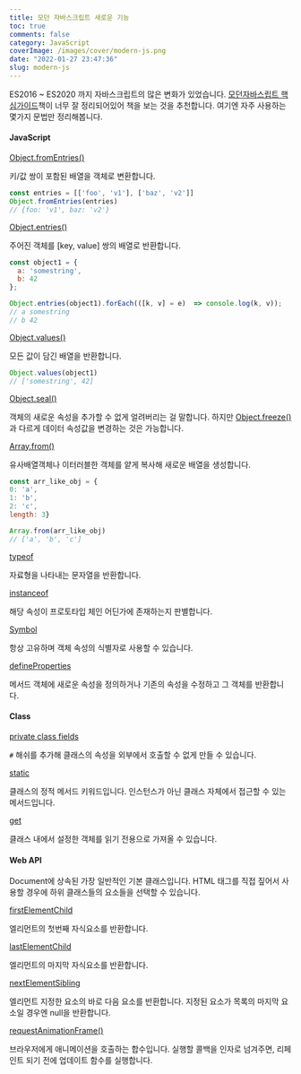 ```yaml
---
title: 모던 자바스크립트 새로운 기능
toc: true
comments: false
category: JavaScript
coverImage: /images/cover/modern-js.png
date: "2022-01-27 23:47:36"
slug: modern-js
---
```


ES2016 ~ ES2020 까지 자바스크립트의 많은 변화가 있었습니다. 
[모던자바스립트 핵심가이드](http://www.yes24.com/Product/Goods/101478466)책이 너무 잘 정리되어있어 책을 보는 것을 추천합니다. 여기엔 자주 사용하는 몇가지 문법만 정리해봅니다.
<!-- more -->
#### JavaScript

[Object.fromEntries()](https://developer.mozilla.org/ko/docs/Web/JavaScript/Reference/Global_Objects/Object/fromEntries)

키/값 쌍이 포함된 배열을 객체로 변환합니다. 

```js
const entries = [['foo', 'v1'], ['baz', 'v2']]
Object.fromEntries(entries)
// {foo: 'v1', baz: 'v2'}
```

[Object.entries()](https://developer.mozilla.org/ko/docs/Web/JavaScript/Reference/Global_Objects/Object/entries)

주어진 객체를 [key, value] 쌍의 배열로 반환합니다.

```js
const object1 = {
  a: 'somestring',
  b: 42
};

Object.entries(object1).forEach(([k, v] = e)  => console.log(k, v));
// a somestring
// b 42
```

[Object.values()](https://developer.mozilla.org/ko/docs/Web/JavaScript/Reference/Global_Objects/Object/values)

모든 값이 담긴 배열을 반환합니다. 
```js
Object.values(object1)
// ['somestring', 42]
```

[Object.seal()](https://developer.mozilla.org/ko/docs/Web/JavaScript/Reference/Global_Objects/Object/seal)

객체의 새로운 속성을 추가할 수 없게 얼려버리는 걸 말합니다. 하지만 [Object.freeze()](https://developer.mozilla.org/ko/docs/Web/JavaScript/Reference/Global_Objects/Object/freeze) 과 다르게 데이터 속성값을 변경하는 것은 가능합니다. 

[Array.from()](https://developer.mozilla.org/ko/docs/Web/JavaScript/Reference/Global_Objects/Array/from)

유사배열객체나 이터러블한 객체를 얕게 복사해 새로운 배열을 생성합니다. 
```js
const arr_like_obj = {
0: 'a',
1: 'b',
2: 'c',
length: 3}

Array.from(arr_like_obj)
// ['a', 'b', 'c']
```

[typeof](https://developer.mozilla.org/ko/docs/Web/JavaScript/Reference/Operators/typeof)

자료형을 나타내는 문자열을 반환합니다. 

[instanceof](https://developer.mozilla.org/ko/docs/Web/JavaScript/Reference/Operators/instanceof)

해당 속성이 프로토타입 체인 어딘가에 존재하는지 판별합니다. 

[Symbol](https://developer.mozilla.org/ko/docs/Web/JavaScript/Reference/Global_Objects/Symbol)

항상 고유하며 객체 속성의 식별자로 사용할 수 있습니다. 

[defineProperties](https://developer.mozilla.org/ko/docs/Web/JavaScript/Reference/Global_Objects/Object/defineProperties)

메서드 객체에 새로운 속성을 정의하거나 기존의 속성을 수정하고 그 객체를 반환합니다.

#### Class 

[private class fields](https://developer.mozilla.org/ko/docs/Web/JavaScript/Reference/Classes/Private_class_fields)

`#` 해쉬를 추가해 클래스의 속성을 외부에서 호출할 수 없게 만들 수 있습니다. 


[static](https://developer.mozilla.org/ko/docs/Web/JavaScript/Reference/Classes/static)

클래스의 정적 메서드 키워드입니다. 인스턴스가 아닌 클래스 자체에서 접근할 수 있는 메서드입니다. 

[get](https://developer.mozilla.org/ko/docs/Web/JavaScript/Reference/Functions/get)

클래스 내에서 설정한 객체를 읽기 전용으로 가져올 수 있습니다. 

#### Web API  
Document에 상속된 가장 일반적인 기본 클래스입니다. 
HTML 태그를 직접 짚어서 사용할 경우에 하위 클래스들의 요소들을 선택할 수 있습니다.

[firstElementChild](https://developer.mozilla.org/en-US/docs/Web/API/Element/firstElementChild)

엘리먼트의 첫번째 자식요소를 반환합니다. 

[lastElementChild](https://developer.mozilla.org/en-US/docs/Web/API/Element/lastElementChild)

엘리먼트의 마지막 자식요소를 반환합니다. 


[nextElementSibling](https://developer.mozilla.org/en-US/docs/Web/API/Element/nextElementSibling)

엘리먼트 지정한 요소의 바로 다음 요소를 반환합니다. 지정된 요소가 목록의 마지막 요소일 경우엔 null을 반환합니다.


[requestAnimationFrame()](https://developer.mozilla.org/ko/docs/Web/API/Window/requestAnimationFrame)

브라우저에게 애니메이션을 호출하는 합수입니다. 실행할 콜백을 인자로 넘겨주면, 리페인트 되기 전에 업데이트 함수를 실행합니다. 
